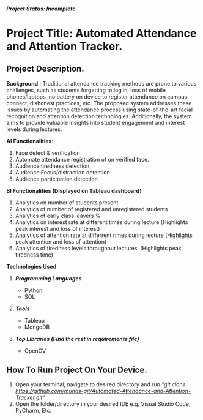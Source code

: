 ##### Project Status: Incomplete.
# Project Title: Automated Attendance and Attention Tracker.

## Project Description.
**Background** :
Traditional attendance tracking methods are prone to various challenges, such as students forgetting to log in, loss of mobile phones/laptops, no battery on device to register attendance on campus connect, dishonest practices, etc. The proposed system addresses these issues by automating the attendance process using state-of-the-art facial recognition and attention detection technologies. Additionally, the system aims to provide valuable insights into student engagement and interest levels during lectures.</p>   

**AI Functionalities**:
1.  Face detect & verification
2.	Automate attendance registration of on verified face.
3.	Audience tiredness detection
4.	Audience Focus/distraction detection
5.	Audience participation detection

**BI Functionalities (Displayed on Tableau dashboard)**
1. Analytics on number of students present
2. Analytics of number of registered and unregistered students
3. Analytics of early class leavers %
4. Analytics on interest rate at different times during lecture (Highlights peak interest and loss of interest)
5. Analytics of attention rate at differrent rimes during lecture (Highlights peak attention and loss of attention)
6. Analytics of tiredness levels throughout lectures. (Highlights peak tiredness time)

**Technologies Used**
1. ***Programming Languages***
   - Python
   - SQL
    
2. ***Tools***
   - Tableau
   - MongoDB

3. ***Top Libraries (Find the rest in requirements file)***
   - OpenCV
  
## How To Run Project On Your Device.
1. Open your terminal, navigate to desired directory and run *"git clone https://github.com/munas-git/Automated-Attendance-and-Attention-Tracker.git"*
2. Open the folder/directory in your desired IDE e.g. Visual Studio Code, PyCharm, Etc.
